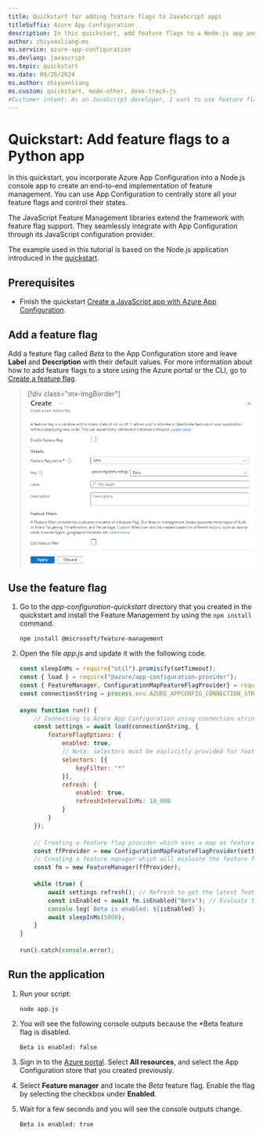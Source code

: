 ```yaml
---
title: Quickstart for adding feature flags to JavaScript apps
titleSuffix: Azure App Configuration
description: In this quickstart, add feature flags to a Node.js app and manage them using Azure App Configuration.
author: zhiyuanliang-ms
ms.service: azure-app-configuration
ms.devlang: javascript
ms.topic: quickstart
ms.date: 09/26/2024
ms.author: zhiyuanliang
ms.custom: quickstart, mode-other, devx-track-js
#Customer intent: As an JavaScript developer, I want to use feature flags to control feature availability quickly and confidently.
---
```


# Quickstart: Add feature flags to a Python app

In this quickstart, you incorporate Azure App Configuration into a Node.js console app to create an end-to-end implementation of feature management. You can use App Configuration to centrally store all your feature flags and control their states.

The JavaScript Feature Management libraries extend the framework with feature flag support. They seamlessly integrate with App Configuration through its JavaScript configuration provider.

The example used in this tutorial is based on the Node.js application introduced in the [quickstart](./quickstart-javascript-provider.md).

## Prerequisites

- Finish the quickstart [Create a JavaScript app with Azure App Configuration](./quickstart-javascript-provider.md).

## Add a feature flag

Add a feature flag called *Beta* to the App Configuration store and leave **Label** and **Description** with their default values. For more information about how to add feature flags to a store using the Azure portal or the CLI, go to [Create a feature flag](./manage-feature-flags.md#create-a-feature-flag).

> [!div class="mx-imgBorder"]
> ![Enable feature flag named Beta](media/add-beta-feature-flag.png)

## Use the feature flag

1. Go to the *app-configuration-quickstart* directory that you created in the quickstart and install the Feature Management by using the `npm install` command.

    ```console
    npm install @microsoft/feature-management
    ```

1. Open the file *app.js* and update it with the following code.

    ``` javascript
    const sleepInMs = require("util").promisify(setTimeout);
    const { load } = require("@azure/app-configuration-provider");
    const { FeatureManager, ConfigurationMapFeatureFlagProvider} = require("@microsoft/feature-management")
    const connectionString = process.env.AZURE_APPCONFIG_CONNECTION_STRING;

    async function run() {
        // Connecting to Azure App Configuration using connection string
        const settings = await load(connectionString, {
            featureFlagOptions: {
                enabled: true,
                // Note: selectors must be explicitly provided for feature flags.
                selectors: [{
                    keyFilter: "*"
                }],
                refresh: {
                    enabled: true,
                    refreshIntervalInMs: 10_000
                }
            }
        });

        // Creating a feature flag provider which uses a map as feature flag source
        const ffProvider = new ConfigurationMapFeatureFlagProvider(settings);
        // Creating a feature manager which will evaluate the feature flag
        const fm = new FeatureManager(ffProvider);

        while (true) {
            await settings.refresh(); // Refresh to get the latest feature flag settings
            const isEnabled = await fm.isEnabled("Beta"); // Evaluate the feature flag
            console.log(`Beta is enabled: ${isEnabled}`);
            await sleepInMs(5000);
        }
    }

    run().catch(console.error);
    ```

## Run the application

1. Run your script:

    ``` console
    node app.js
    ```

1. You will see the following console outputs because the *Beta feature flag is disabled.

    ``` console
    Beta is enabled: false
    ```

1. Sign in to the [Azure portal](https://portal.azure.com). Select **All resources**, and select the App Configuration store that you created previously. 

1. Select **Feature manager** and locate the *Beta* feature flag. Enable the flag by selecting the checkbox under **Enabled**.

1. Wait for a few seconds and you will see the console outputs change.

    ``` console
    Beta is enabled: true
    ```